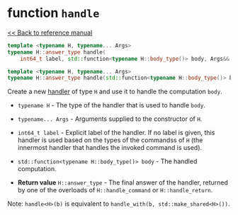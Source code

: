# function `handle`

[<< Back to reference manual](refman.md)

```cpp
template <typename H, typename... Args>
typename H::answer_type handle(
    int64_t label, std::function<typename H::body_type()> body, Args&&... args);

template <typename H, typename... Args>
typename H::answer_type handle(std::function<typename H::body_type()> body, Args&&... args);
```

Create a new [handler](refman-handler.md) of type `H` and use it to handle the computation `body`.

- `typename H` - The type of the handler that is used to handle `body`.

- `typename... Args` - Arguments supplied to the constructor of `H`.

- `int64_t label` - Explicit label of the handler. If no label is given, this handler is used based on the types of the commandss of `H` (the innermost handler that handles the invoked command is used).

- `std::function<typename H::body_type()> body` - The handled computation.

- **Return value** `H::answer_type` - The final answer of the handler, returned by one of the overloads of `H::handle_command` or `H::handle_return`.

Note: `handle<H>(b)` is equivalent to `handle_with(b, std::make_shared<H>())`.
